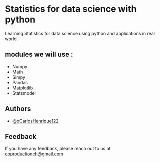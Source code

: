 
# Statistics for data science with python

Learning Statistics for data science using python and applications in real world.


## modules we will use :

- Numpy
- Math
- Simpy
- Pandas
- Matplotlib
- Statsmodel
## Authors

- [@oCarlosHenrique122](https://github.com/CarlosHenrique122)


## Feedback

If you have any feedback, please reach out to us at coproductionch@gmail.com
